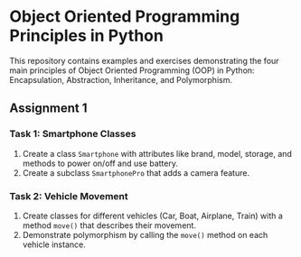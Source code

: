 # Object Oriented Programming Principles in Python

This repository contains examples and exercises demonstrating the four main principles of Object Oriented Programming (OOP) in Python: Encapsulation, Abstraction, Inheritance, and Polymorphism.

## Assignment 1

### Task 1: Smartphone Classes

1. Create a class `Smartphone` with attributes like brand, model, storage, and methods to power on/off and use battery.
2. Create a subclass `SmartphonePro` that adds a camera feature.

### Task 2: Vehicle Movement

1. Create classes for different vehicles (Car, Boat, Airplane, Train) with a method `move()` that describes their movement.
2. Demonstrate polymorphism by calling the `move()` method on each vehicle instance.
